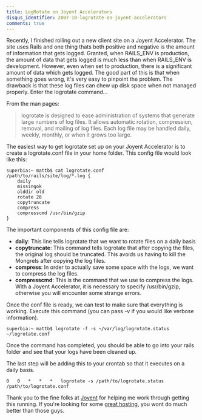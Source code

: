 ```yaml
---
title: LogRotate on Joyent Accelerators
disqus_identifier: 2007-10-logrotate-on-joyent-accelerators
comments: true
---
```


Recently, I finished rolling out a new client site on a Joyent Accelerator. The site uses Rails and one thing thats both positive and negative is the amount of information that gets logged. Granted, when RAILS_ENV is production, the amount of data that gets logged is much less than when RAILS_ENV is development. However, even when set to production, there is a significant amount of data which gets logged. The good part of this is that when something goes wrong, it's very easy to pinpoint the problem. The drawback is that these log files can chew up disk space when not managed properly. Enter the logrotate command...

From the man pages:

> logrotate is designed to ease administration of systems that generate large numbers of log files.  It allows automatic rotation, compression, removal, and mailing of log files.  Each log file may be handled daily, weekly, monthly, or when it grows too large.

The easiest way to get logrotate set up on your Joyent Accelerator is to create a logrotate.conf file in your home folder. This config file would look like this:

``` console
superbia:~ mattb$ cat logrotate.conf
/path/to/rails/site/log/*.log {
	daily
	missingok
	olddir old
	rotate 28
	copytruncate
	compress
	compresscmd /usr/bin/gzip
}
```

The important components of this config file are:

* **daily**: This line tells logrotate that we want to rotate files on a daily basis
* **copytruncate**: This command tells logrotate that after copying the files, the original log should be truncated. This avoids us having to kill the Mongrels after copying the log files.
* **compress**: In order to actually save some space with the logs, we want to compress the log files.
* **compresscmd**: This is the command that we use to compress the logs. With a Joyent Accelerator, it is necessary to specify /usr/bin/gzip, otherwise you will encounter some strange errors.

Once the conf file is ready, we can test to make sure that everything is working. Execute this command (you can pass -v if you would like verbose information).

``` console
superbia:~ mattb$ logrotate -f -s ~/var/log/logrotate.status ~/logrotate.conf
```

Once the command has completed, you should be able to go into your rails folder and see that your logs have been cleaned up.

The last step will be adding this to your crontab so that it executes on a daily basis.

``` console
0	0	*	*	*	logrotate -s /path/to/logrotate.status /path/to/logrotate.conf
```

Thank you to the fine folks at [Joyent][1] for helping me work through getting this running. If you're looking for some [great hosting][1], you wont do much better than those guys.

[1]: http://www.joyent.com
